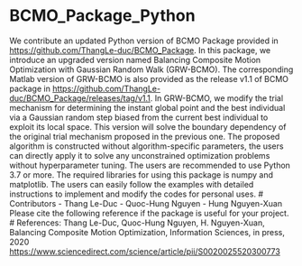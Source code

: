 # BCMO_Package_Python
We contribute an updated Python version of BCMO Package provided in https://github.com/ThangLe-duc/BCMO_Package. In this package, we introduce an upgraded version named Balancing Composite Motion Optimization with Gaussian Random Walk (GRW-BCMO). The corresponding Matlab version of GRW-BCMO is also provided as the release v1.1 of BCMO package in https://github.com/ThangLe-duc/BCMO_Package/releases/tag/v1.1. In GRW-BCMO, we modify the trial mechanism for determining the instant global point and the best individual via a Gaussian random step biased from the current best individual to exploit its local space. This version will solve the boundary dependency of the original trial mechanism proposed in the previous one. The proposed algorithm is constructed without algorithm-specific parameters, the users can directly apply it to solve any unconstrained optimization problems without hyperparameter tuning. The users are recommended to use Python 3.7 or more. The required libraries for using this package is numpy and matplotlib. The users can easily follow the examples with detailed instructions to implement and modify the codes for personal uses.  # Contributors - Thang Le-Duc - Quoc-Hung Nguyen - Hung Nguyen-Xuan  Please cite the following reference if the package is useful for your project. # References: Thang Le-Duc, Quoc-Hung Nguyen, H. Nguyen-Xuan, Balancing Composite Motion Optimization, Information Sciences, in press, 2020 https://www.sciencedirect.com/science/article/pii/S0020025520300773
